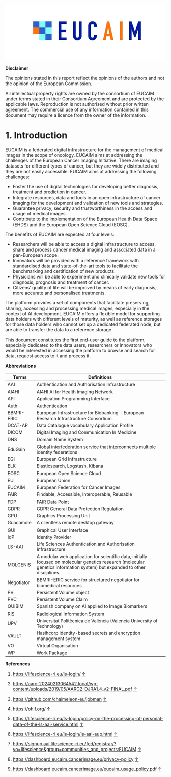
![image](figures/image1-0.jpeg)

**Disclaimer**

The opinions stated in this report reflect the opinions of the authors and not the opinion of the European Commission.

All intellectual property rights are owned by the consortium of EUCAIM under terms stated in their Consortium Agreement and are protected by the applicable laws. Reproduction is not authorised without prior written agreement. The commercial use of any information contained in this document may require a licence from the owner of the information.

# 1\. Introduction

EUCAIM is a federated digital infrastructure for the management of medical images in the scope of oncology. EUCAIM aims at addressing the challenges of the European Cancer Imaging Initiative. There are imaging datasets for different types of cancer, but they are widely distributed and they are not easily accessible. EUCAIM aims at addressing the following challenges:

- Foster the use of digital technologies for developing better diagnosis, treatment and prediction in cancer.
- Integrate resources, data and tools in an open infrastructure of cancer imaging for the development and validation of new tools and strategies.
- Guarantee privacy, security and trustworthiness in the access and usage of medical images.
- Contribute to the implementation of the European Health Data Space (EHDS) and the European Open Science Cloud (EOSC).

The benefits of EUCAIM are expected at four levels:

- Researchers will be able to access a digital infrastructure to access, share and process cancer medical imaging and associated data in a pan-European scope.
- Innovators will be provided with a reference framework with standardised data and state-of-the-art tools to facilitate the benchmarking and certification of new products.
- Physicians will be able to experiment and clinically validate new tools for diagnosis, prognosis and treatment of cancer.
- Citizens’ quality of life will be improved by means of early diagnosis, more accurate and personalised treatments.

The platform provides a set of components that facilitate preserving, sharing, accessing and processing medical images, especially in the context of AI development. EUCAIM offers a flexible model for supporting data holders with different levels of maturity, as well as reference storages for those data holders who cannot set up a dedicated federated node, but are able to transfer the data to a reference storage.

This document constitutes the first end-user guide to the platform, especially dedicated to the data users, researchers or innovators who would be interested in accessing the platform to browse and search for data, request access to it and process it.

**Abbreviations**

| **Terms** | **Definitions** |
| --- | --- |
| AAI | Authentication and Authorisation Infrastructure |
| AI4HI | AI4HI AI for Health Imaging Network |
| API | Application Programming Interface |
| Auth | Authentication |
| BBMRI-ERIC | European Infrastructure for Biobanking - European Research Infrastructure Consortium |
| DCAT-AP | Data Catalogue vocabulary Application Profile |
| DICOM | Digital Imaging and Communication In Medicine |
| DNS | Domain Name System |
| EduGain | Global interfederation service that interconnects multiple identity federations |
| EGI | European Grid Infrastructure |
| ELK | Elasticsearch, Logstash, Kibana |
| EOSC | European Open Science Cloud |
| EU  | European Union |
| EUCAIM | European Federation for Cancer Images |
| FAIR | Findable, Accessible, Interoperable, Reusable |
| FDP | FAIR Data Point |
| GDPR | GDPR General Data Protection Regulation |
| GPU | Graphics Processing Unit |
| Guacamole | A clientless remote desktop gateway |
| GUI | Graphical User Interface |
| IdP | Identity Provider |
| LS-AAI | Life Sciences Authentication and Authorisation Infrastructure |
| MOLGENIS | A modular web application for scientific data, initially focused on molecular genetics research (molecular genetics information system) but expanded to other disciplines. |
| Negotiator | BBMRI-ERIC service for structured negotiator for biomedical resources |
| PV  | Persistent Volume object |
| PVC | Persistent Volume Claim |
| QUIBIM | Spanish company on AI applied to Image Biomarkers |
| RIS | Radiological Information System |
| UPV | Universitat Politècnica de València (Valencia University of Technology) |
| VAULT | Hasihcorp identity-based secrets and encryption management system |
| VO  | Virtual Organisation |
| WP  | Work Package |

**References**

1. <https://lifescience-ri.eu/ls-login/> [↑](#footnote-ref-1)

2. <https://aarc-20240213064542.local/wp-content/uploads/2019/05/AARC2-DJRA1.4_v2-FINAL.pdf> [↑](#footnote-ref-2)

3. <https://github.com/chaimeleon-eu/jobman> [↑](#footnote-ref-3)

4. <https://ohif.org/> [↑](#footnote-ref-4)

5. <https://lifescience-ri.eu/ls-login/policy-on-the-processing-of-personal-data-of-the-ls-aai-service.html> [↑](#footnote-ref-5)

6. <https://lifescience-ri.eu/ls-login/ls-aai-aup.html> [↑](#footnote-ref-6)

7. <https://signup.aai.lifescience-ri.eu/fed/registrar/?vo=lifescience&group=communities_and_projects:EUCAIM> [↑](#footnote-ref-7)

8. <https://dashboard.eucaim.cancerimage.eu/privacy-policy> [↑](#footnote-ref-8)

9. <https://dashboard.eucaim.cancerimage.eu/eucaim_usage_policy.pdf> [↑](#footnote-ref-9)
